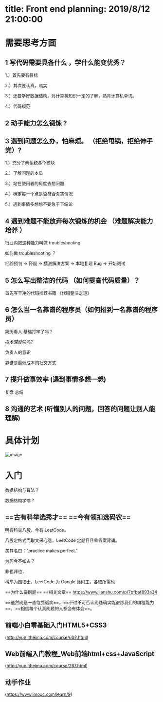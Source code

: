 # title: Front end planning: 2019/8/12 21:00:00
# 需要思考方面

## 1 写代码需要具备什么 ，学什么能变优秀？
1.）首先要有目标

2.）其次要认真，踏实

3.）还要学好数据结构，对计算机知识一定的了解，熟背计算机单词。

4.）代码规范

## 2 动手能力怎么锻炼 ?



## 3 遇到问题怎么办，怕麻烦。 （拒绝甩锅，拒绝伸手党）?

1.）充分了解系统各个模块

2.）了解问题的本质

3.）站在使用者的角度去想问题

4.）确定每一个点是否符合真实情况

5.）遇到事情多想想不要急于下结论

## 4 遇到难题不能放弃每次锻炼的机会 （难题解决能力培养 ）
行业内把这种能力叫做 troubleshooting 

如何做 troubleshooting ？

经验预判 -> 怀疑 -> 猜测解决方案 -> 本地复现 Bug ->  开始调试 

## 5 怎么写出整洁的代码 （如何提高代码质量）？
首先写干净的代码推荐书籍 《代码整洁之道》

## 6 怎么当一名靠谱的程序员（如何招到一名靠谱的程序员）
简历看人 基础打牢了吗？

技术深度够吗?

负责人的意识

靠谱是最低成本的社交方式


## 7 提升做事效率 (遇到事情多想一想)
复盘 总结

## 8 沟通的艺术 (听懂别人的问题，回答的问题让别人能理解)

# 具体计划


![image](https://note.youdao.com/yws/public/resource/97bec620280f231c5741d4134215a143/xmlnote/980C5CCDA1E54D5FB7D5F05F794E584B/555)

# 入门

数据结构与算法？

数据结构学啥？


## ==古有科举选秀才== ==今有领扣选码农==
明有科举八股，今有 LeetCode。

八股定格式而取文采心意，LeetCode 定题目且重答案背诵。

美其名曰："practice makes perfect."

为何今不如古？

非也非也，

科举为国取士，LeetCode 为 Google 筛码工，各取所需也


==为什么要刷题== ==相关文章== https://www.jianshu.com/p/7bfbaf893a34

==虽然刷题一直饱受诟病==，==不过不可否认刷题确实能锻炼我们的编程能力==，==相信每个认真刷题的人都会有体会==。

## 前端小白零基础入门HTML5+CSS3
(http://yun.itheima.com/course/602.html)

## Web前端入门教程_Web前端html+css+JavaScript  
(http://yun.itheima.com/course/267.html)

## 动手作业
(https://www.imooc.com/learn/9)















